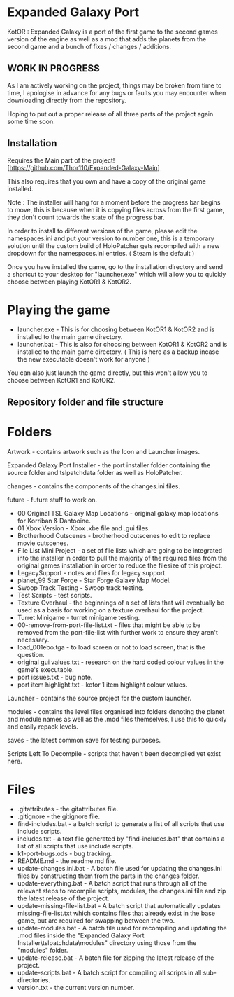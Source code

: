 # Expanded Galaxy Port
KotOR : Expanded Galaxy is a port of the first game to the second games version of the engine as well as a mod that adds the planets from the second game and a bunch of fixes / changes / additions.

## WORK IN PROGRESS

As I am actively working on the project, things may be broken from time to time, I apologise in advance for any bugs or faults you may encounter when downloading directly from the repository.

Hoping to put out a proper release of all three parts of the project again some time soon.

## Installation

Requires the Main part of the project! [https://github.com/Thor110/Expanded-Galaxy-Main]

This also requires that you own and have a copy of the original game installed.

Note : The installer will hang for a moment before the progress bar begins to move, this is because when it is copying files across from the first game, they don't count towards the state of the progress bar.

In order to install to different versions of the game, please edit the namespaces.ini and put your version to number one, this is a temporary solution until the custom build of HoloPatcher gets recompiled with a new dropdown for the namespaces.ini entries. ( Steam is the default )

Once you have installed the game, go to the installation directory and send a shortcut to your desktop for "launcher.exe" which will allow you to quickly choose between playing KotOR1 & KotOR2.

# Playing the game

- launcher.exe - This is for choosing between KotOR1 & KotOR2 and is installed to the main game directory.
- launcher.bat - This is also for choosing between KotOR1 & KotOR2 and is installed to the main game directory. ( This is here as a backup incase the new executable doesn't work for anyone )

You can also just launch the game directly, but this won't allow you to choose between KotOR1 and KotOR2.

## Repository folder and file structure
# Folders
Artwork - contains artwork such as the Icon and Launcher images.

Expanded Galaxy Port Installer - the port installer folder containing the source folder and tslpatchdata folder as well as HoloPatcher.

changes - contains the components of the changes.ini files.

future - future stuff to work on.
- 00 Original TSL Galaxy Map Locations - original galaxy map locations for Korriban & Dantooine.
- 01 Xbox Version - Xbox .xbe file and .gui files.
- Brotherhood Cutscenes - brotherhood cutscenes to edit to replace movie cutscenes.
- File List Mini Project - a set of file lists which are going to be integrated into the installer in order to pull the majority of the required files from the original games installation in order to reduce the filesize of this project.
- LegacySupport - notes and files for legacy support.
- planet_99 Star Forge - Star Forge Galaxy Map Model.
- Swoop Track Testing - Swoop track testing.
- Test Scripts - test scripts.
- Texture Overhaul - the beginnings of a set of lists that will eventually be used as a basis for working on a texture overhaul for the project.
- Turret Minigame - turret minigame testing.
- 00-remove-from-port-file-list.txt - files that might be able to be removed from the port-file-list with further work to ensure they aren't necessary.
- load_001ebo.tga - to load screen or not to load screen, that is the question.
- original gui values.txt - research on the hard coded colour values in the game's executable.
- port issues.txt - bug note.
- port item highlight.txt - kotor 1 item highlight colour values.

Launcher - contains the source project for the custom launcher.

modules - contains the level files organised into folders denoting the planet and module names as well as the .mod files themselves, I use this to quickly and easily repack levels.

saves - the latest common save for testing purposes.

Scripts Left To Decompile - scripts that haven't been decompiled yet exist here.

# Files
- .gitattributes - the gitattributes file.
- .gitignore - the gitignore file.
- find-includes.bat - a batch script to generate a list of all scripts that use include scripts.
- includes.txt - a text file generated by "find-includes.bat" that contains a list of all scripts that use include scripts.
- k1-port-bugs.ods - bug tracking.
- README.md - the readme.md file.
- update-changes.ini.bat - A batch file used for updating the changes.ini files by constructing them from the parts in the changes folder.
- update-everything.bat - A batch script that runs through all of the relevant steps to recompile scripts, modules, the changes.ini file and zip the latest release of the project.
- update-missing-file-list.bat - A batch script that automatically updates missing-file-list.txt which contains files that already exist in the base game, but are required for swapping between the two.
- update-modules.bat - A batch file used for recompiling and updating the .mod files inside the "Expanded Galaxy Port Installer\tslpatchdata\modules" directory using those from the "modules" folder.
- update-release.bat - A batch file for zipping the latest release of the project.
- update-scripts.bat - A batch script for compiling all scripts in all sub-directories.
- version.txt - the current version number.